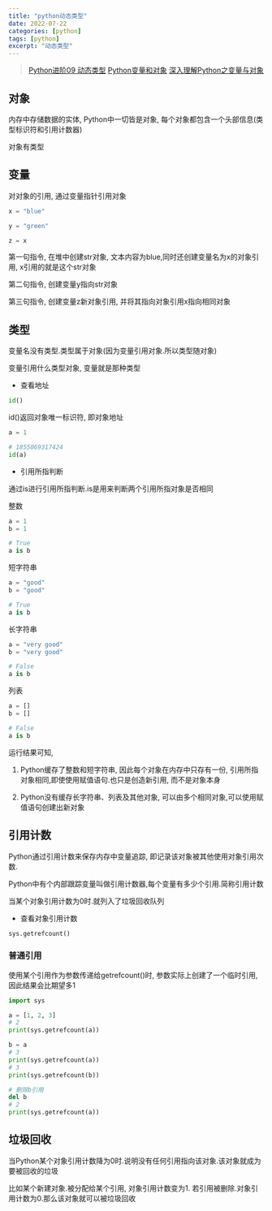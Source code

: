 ```yaml
---
title: "python动态类型"
date: 2022-07-22
categories: [python]
tags: [python]
excerpt: "动态类型"
---
```


> [Python进阶09 动态类型](https://www.cnblogs.com/vamei/archive/2012/07/10/2582795.html)
> [Python变量和对象](https://blog.csdn.net/taohuaxinmu123/article/details/48752577)
> [深入理解Python之变量与对象](https://zhuanlan.zhihu.com/p/50173806)

## 对象

内存中存储数据的实体, Python中一切皆是对象, 每个对象都包含一个头部信息(类型标识符和引用计数器)

对象有类型

## 变量

对对象的引用, 通过变量指针引用对象

```py
x = "blue"

y = "green"

z = x
```

第一句指令, 在堆中创建str对象, 文本内容为blue,同时还创建变量名为x的对象引用, x引用的就是这个str对象

第二句指令, 创建变量y指向str对象

第三句指令, 创建变量z新对象引用, 并将其指向对象引用x指向相同对象

## 类型

变量名没有类型.类型属于对象(因为变量引用对象.所以类型随对象)

变量引用什么类型对象, 变量就是那种类型

- 查看地址

```py
id()
```

id()返回对象唯一标识符, 即对象地址

```py
a = 1

# 1855069317424
id(a)
```

- 引用所指判断

通过is进行引用所指判断.is是用来判断两个引用所指对象是否相同

整数

```py
a = 1
b = 1

# True
a is b
```

短字符串

```py
a = "good"
b = "good"

# True
a is b
```

长字符串

```py
a = "very good"
b = "very good"

# False
a is b
```

列表

```py
a = []
b = []

# False
a is b
```

运行结果可知,

1. Python缓存了整数和短字符串, 因此每个对象在内存中只存有一份, 引用所指对象相同,即使使用赋值语句.也只是创造新引用, 而不是对象本身

2. Python没有缓存长字符串、列表及其他对象, 可以由多个相同对象,可以使用赋值语句创建出新对象

## 引用计数

Python通过引用计数来保存内存中变量追踪, 即记录该对象被其他使用对象引用次数. 

Python中有个内部跟踪变量叫做引用计数器,每个变量有多少个引用.简称引用计数

当某个对象引用计数为0时.就列入了垃圾回收队列

- 查看对象引用计数

```py
sys.getrefcount()
```

### 普通引用

使用某个引用作为参数传递给getrefcount()时, 参数实际上创建了一个临时引用, 因此结果会比期望多1

```py
import sys

a = [1, 2, 3]
# 2
print(sys.getrefcount(a))

b = a
# 3
print(sys.getrefcount(a))
# 3
print(sys.getrefcount(b))

# 删除b引用
del b
# 2
print(sys.getrefcount(a))
```

## 垃圾回收

当Python某个对象引用计数降为0时.说明没有任何引用指向该对象.该对象就成为要被回收的垃圾

比如某个新建对象.被分配给某个引用, 对象引用计数变为1. 若引用被删除.对象引用计数为0.那么该对象就可以被垃圾回收
